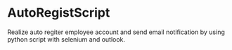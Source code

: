 # AutoRegistScript
 Realize auto regiter employee account and send email notification by using python script with selenium and outlook.
